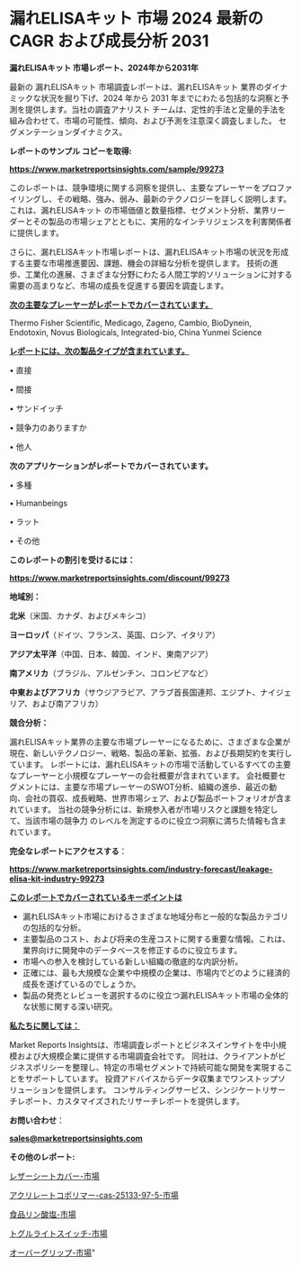 # 漏れELISAキット 市場 2024 最新の CAGR および成長分析 2031

<strong>漏れELISAキット 市場レポート、2024年から2031年</strong>

最新の 漏れELISAキット 市場調査レポートは、漏れELISAキット 業界のダイナミックな状況を掘り下げ、2024 年から 2031 年までにわたる包括的な洞察と予測を提供します。当社の調査アナリスト チームは、定性的手法と定量的手法を組み合わせて、市場の可能性、傾向、および予測を注意深く調査しました。 セグメンテーションダイナミクス。



<strong>レポートのサンプル コピーを取得:</strong> <a href=https://www.marketreportsinsights.com/sample/99273>

<strong><u>https://www.marketreportsinsights.com/sample/99273</u></strong></a>

このレポートは、競争環境に関する洞察を提供し、主要なプレーヤーをプロファイリングし、その戦略、強み、弱み、最新のテクノロジーを詳しく説明します。 これは、漏れELISAキット の市場価値と数量指標、セグメント分析、業界リーダーとその製品の市場シェアとともに、実用的なインテリジェンスを利害関係者に提供します。

さらに、漏れELISAキット市場レポートは、漏れELISAキット市場の状況を形成する主要な市場推進要因、課題、機会の詳細な分析を提供します。 技術の進歩、工業化の進展、さまざまな分野にわたる人間工学的ソリューションに対する需要の高まりなど、市場の成長を促進する要因を調査します。



<strong><u>次の主要なプレーヤーがレポートでカバーされています。</u></strong>

Thermo Fisher Scientific, Medicago, Zageno, Cambio, BioDynein, Endotoxin, Novus Biologicals, Integrated-bio, China Yunmei Science



<strong><u><b>レポートには、次の製品タイプが含まれています。</b></u></strong>

• 直接

• 間接

• サンドイッチ

• 競争力のありますか

• 他人



<strong><b>次のアプリケーションがレポートでカバーされています。</b></strong>

• 多種

•  Humanbeings

• ラット

• その他



<strong><b>このレポートの割引を受けるには：</b></strong><a href=https://www.marketreportsinsights.com/discount/99273>

<strong><u>https://www.marketreportsinsights.com/discount/99273</u></strong></a>



<strong>地域別：</strong>



<strong>北米</strong>（米国、カナダ、およびメキシコ）



<strong>ヨーロッパ</strong>（ドイツ、フランス、英国、ロシア、イタリア）



<strong>アジア太平洋</strong>（中国、日本、韓国、インド、東南アジア）



<strong>南アメリカ</strong>（ブラジル、アルゼンチン、コロンビアなど）



<strong>中東およびアフリカ</strong>（サウジアラビア、アラブ首長国連邦、エジプト、ナイジェリア、および南アフリカ）



<strong>競合分析：</strong>

漏れELISAキット業界の主要な市場プレーヤーになるために、さまざまな企業が現在、新しいテクノロジー、戦略、製品の革新、拡張、および長期契約を実行しています。 レポートには、漏れELISAキットの市場で活動しているすべての主要なプレーヤーと小規模なプレーヤーの会社概要が含まれています。 会社概要セグメントには、主要な市場プレーヤーのSWOT分析、組織の進歩、最近の動向、会社の買収、成長戦略、世界市場シェア、および製品ポートフォリオが含まれています。 当社の競争分析には、新規参入者が市場リスクと課題を特定して、当該市場の競争力 のレベルを測定するのに役立つ洞察に満ちた情報も含まれています。



<strong>完全なレポートにアクセスする</strong>：

<a href=https://www.marketreportsinsights.com/industry-forecast/leakage-elisa-kit-industry-99273>

<strong><u>https://www.marketreportsinsights.com/industry-forecast/leakage-elisa-kit-industry-99273</u></strong></a>



<strong><u><b>このレポートでカバーされているキーポイントは</b></u></strong>
<ul>
  <li>漏れELISAキット市場におけるさまざまな地域分布と一般的な製品カテゴリの包括的な分析。</li>
  <li>主要製品のコスト、および将来の生産コストに関する重要な情報。これは、業界向けに開発中のデータベースを修正するのに役立ちます。</li>
  <li>市場への参入を検討している新しい組織の徹底的な内訳分析。</li>
  <li>正確には、最も大規模な企業や中規模の企業は、市場内でどのように経済的成長を遂げているのでしょうか。</li>
  <li>製品の発売とレビューを選択するのに役立つ漏れELISAキット市場の全体的な状態に関する深い研究。</li>
</ul>


<strong><u><b>私たちに関しては：</b></u></strong>

Market Reports Insightsは、市場調査レポートとビジネスインサイトを中小規模および大規模企業に提供する市場調査会社です。 同社は、クライアントがビジネスポリシーを整理し、特定の市場セグメントで持続可能な開発を実現することをサポートしています。 投資アドバイスからデータ収集までワンストップソリューションを提供します。 コンサルティングサービス、シンジケートリサーチレポート、カスタマイズされたリサーチレポートを提供します。



<strong><b>お問い合わせ</b></strong>：

<a href=mailto:sales@marketreportsinsights.com>

<strong><u>sales@marketreportsinsights.com</u></strong></a>



<strong>その他のレポート:</strong>

<a href=https://www.linkedin.com/pulse/レザーシートカバー-市場-2023-新興市場-将来の動向と市場需要-2030-vnewf/>レザーシートカバー-市場</a>

<a href=https://www.linkedin.com/pulse/アクリレートコポリマー-cas-25133-97-5-市場-2023-upjnf/>アクリレートコポリマー-cas-25133-97-5-市場</a>

<a href=https://www.linkedin.com/pulse/食品リン酸塩-市場-2023-収益と成長ドライバー-2030-data-dive-discoveries-24-analysis-b9iwf/>食品リン酸塩-市場</a>

<a href=https://www.linkedin.com/pulse/トグルライトスイッチ-市場-2023-競争分析と事業成長-2030-iig8f/>トグルライトスイッチ-市場</a>

<a href=https://www.linkedin.com/pulse/オーバーグリップ-市場-2023-swot-分析と成長率-2030-6njgf/>オーバーグリップ-市場</a>"
